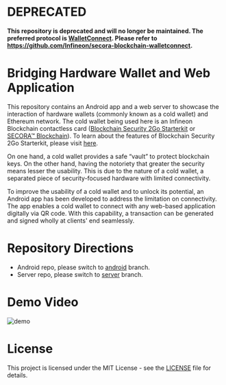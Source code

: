 # DEPRECATED

**This repository is deprecated and will no longer be maintained. The preferred protocol is [WalletConnect](https://walletconnect.com/). Please refer to https://github.com/Infineon/secora-blockchain-walletconnect.**

# Bridging Hardware Wallet and Web Application

This repository contains an Android app and a web server to showcase the interaction of hardware wallets (commonly known as a cold wallet) and Ethereum network. The cold wallet being used here is an Infineon Blockchain contactless card ([Blockchain Security 2Go Starterkit](https://www.infineon.com/cms/en/product/evaluation-boards/blockchainstartkit/) or [SECORA™ Blockchain](https://www.infineon.com/blockchain)). To learn about the features of Blockchain Security 2Go Starterkit, please visit [here](https://github.com/Infineon/Blockchain/tree/master/doc).

On one hand, a cold wallet provides a safe “vault” to protect blockchain keys. On the other hand, having the notoriety that greater the security means lesser the usability. This is due to the nature of a cold wallet, a separated piece of security-focused hardware with limited connectivity.

To improve the usability of a cold wallet and to unlock its potential, an Android app has been developed to address the limitation on connectivity. The app enables a cold wallet to connect with any web-based application digitally via QR code. With this capability, a transaction can be generated and signed wholly at clients' end seamlessly.

# Repository Directions
- Android repo, please switch to [android](https://github.com/Infineon/blockchain-wallet-and-webapp/tree/android) branch.
- Server repo, please switch to [server](https://github.com/Infineon/blockchain-wallet-and-webapp/tree/server) branch.

# Demo Video

![demo](https://github.com/Infineon/blockchain-wallet-and-webapp/blob/master/media/demo.gif)

# License
This project is licensed under the MIT License - see the [LICENSE](LICENSE) file for details.